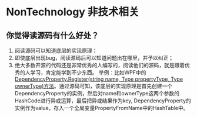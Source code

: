 # NonTechnology 非技术相关

## 你觉得读源码有什么好处？

1. 阅读源码可以知道底层的实现原理；
2. 即使底层出现bug，阅读源码后可以知道问题出在哪里，并予以纠正；
3. 绝大多数开源的代码还是非常优秀的人编写的，阅读他们的源码，就是跟着优秀的人学习，肯定能学到不少东西。
举例：比如WPF中的[DependencyProperty.Register(string name, Type propertyType, Type ownerType)方法](https://github.com/dotnet/wpf/blob/main/src/Microsoft.DotNet.Wpf/src/WindowsBase/System/Windows/DependencyProperty.cs)。通过源码可知，该底层的实现原理是首先创建一个DependencyProperty的实例，然后对name和ownerType这两个参数的HashCode进行异或运算，最后把异或结果作为key, DependencyProperty的实例作为value，存入一个全局变量PropertyFromName中的HashTable中。